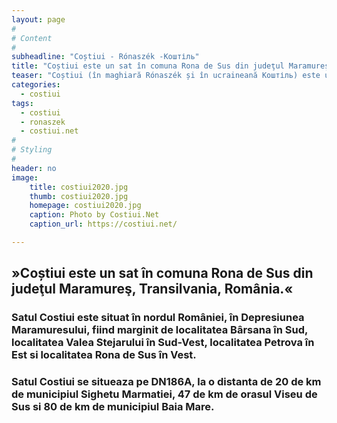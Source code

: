 ```yaml
---
layout: page
#
# Content
#
subheadline: "Coștiui - Rónaszék -Коштіль"
title: "Coștiui este un sat în comuna Rona de Sus din judeţul Maramureş, Transilvania, România."
teaser: "Coștiui (în maghiară Rónaszék și în ucraineană Коштіль) este un sat în comuna Rona de Sus din județul Maramureș, Transilvania, România."
categories:
  - costiui
tags:
  - costiui
  - ronaszek
  - costiui.net
#
# Styling
#
header: no
image:
    title: costiui2020.jpg
    thumb: costiui2020.jpg
    homepage: costiui2020.jpg
    caption: Photo by Costiui.Net
    caption_url: https://costiui.net/

---
```


## »Coștiui este un sat în comuna Rona de Sus din judeţul Maramureş, Transilvania, România.«

### Satul Costiui este situat în nordul României, în Depresiunea Maramuresului, fiind marginit de localitatea Bârsana în Sud, localitatea Valea Stejarului în Sud-Vest, localitatea Petrova în Est si localitatea Rona de Sus în Vest.

### Satul Costiui se situeaza pe DN186A, la o distanta de 20 de km de municipiul Sighetu Marmatiei, 47 de km de orasul Viseu de Sus si 80 de km de municipiul Baia Mare.






